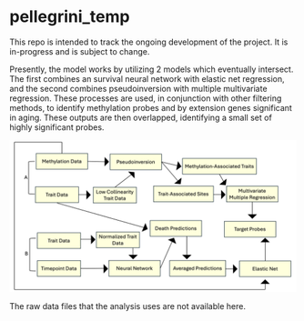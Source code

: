 # pellegrini_temp

This repo is intended to track the ongoing development of the project. It is in-progress and is subject to change.

Presently, the model works by utilizing 2 models which eventually intersect. The first combines an survival neural network with elastic net regression, and the second combines pseudoinversion with multiple multivariate regression. These processes are used, in conjunction with other filtering methods, to identify methylation probes and by extension genes significant in aging. These outputs are then overlapped, identifying a small set of highly significant probes.

![](model_overview.png)

The raw data files that the analysis uses are not available here.
